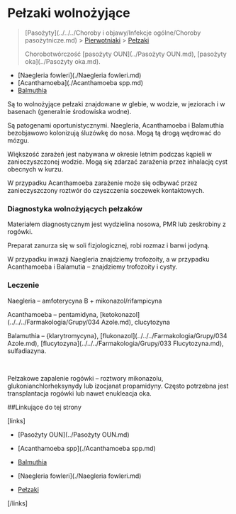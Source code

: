 # Pełzaki wolnożyjące

> [Pasożyty](../../../Choroby i objawy/Infekcje ogólne/Choroby pasożytnicze.md) > [Pierwotniaki](./Pierwotniaki.md) > [Pełzaki](./Pełzaki.md)
>
> Chorobotwórczość [pasożyty OUN](../Pasożyty OUN.md), [pasożyty oka](../Pasożyty oka.md).

- [Naegleria fowleri](./Naegleria fowleri.md)
- [Acanthamoeba](./Acanthamoeba spp.md)
- [Balmuthia](./Balmuthia.md)



Są to wolnożyjące pełzaki znajdowane w glebie, w wodzie, w jeziorach i w basenach (generalnie środowiska wodne).

Są patogenami oportunistycznymi. Naegleria, Acanthamoeba i Balamuthia bezobjawowo kolonizują śluzówkę do nosa. Mogą tą drogą wędrować do mózgu.

Większość zarażeń jest nabywana w okresie letnim podczas kąpieli w zanieczyszczonej wodzie. Mogą się zdarzać zarażenia przez inhalację cyst obecnych w kurzu.

W przypadku Acanthamoeba zarażenie może się odbywać przez zanieczyszczony roztwór do czyszczenia soczewek kontaktowych.



### Diagnostyka wolnożyjących pełzaków

Materiałem diagnostycznym jest wydzielina nosowa, PMR lub zeskrobiny z rogówki.

Preparat zanurza się w soli fizjologicznej, robi rozmaz i barwi jodyną.

W przypadku inwazji Naegleria znajdziemy trofozoity, a w przypadku Acanthamoeba i Balamutia – znajdziemy trofozoity i cysty.



### Leczenie

Naegleria – amfoterycyna B + mikonazol/rifampicyna

Acanthamoeba – pentamidyna, [ketokonazol](../../../Farmakologia/Grupy/034 Azole.md), clucytozyna

Balamuthia – {klarytromycyna}, [flukonazol](../../../Farmakologia/Grupy/034 Azole.md), [flucytozyna](../../../Farmakologia/Grupy/033 Flucytozyna.md), sulfadiazyna.

 

Pełzakowe zapalenie rogówki – roztwory mikonazolu, glukonianchlorheksynydy lub izocjanat propamidyny. Często potrzebna jest transplantacja rogówki lub nawet enukleacja oka.



##Linkujące do tej strony

[links]

- [Pasożyty OUN](../Pasożyty OUN.md)

- [Acanthamoeba spp](./Acanthamoeba spp.md)

- [Balmuthia](./Balmuthia.md)

- [Naegleria fowleri](./Naegleria fowleri.md)

- [Pełzaki](./Pełzaki.md)


[/links]

